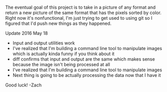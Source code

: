 The eventual goal of this project is to take in a picture of any format and 
return a new picture of the same format that has the pixels sorted by color.
Right now it's nonfunctional, I'm just trying to get used to using git so I 
figured that I'd push new things as they happened.

Update 2016 May 18
* Input and output utilities work
* I've realized that I'm building a command line tool to manipulate images which is actually kinda funny if you think about it
* diff confirms that input and output are the same which makes sense because the image isn't being processed at all
* I've realized that I'm building a command line tool to manipulate images
* Next thing is going to be actually processing the data now that I have it


Good luck!
-Zach
